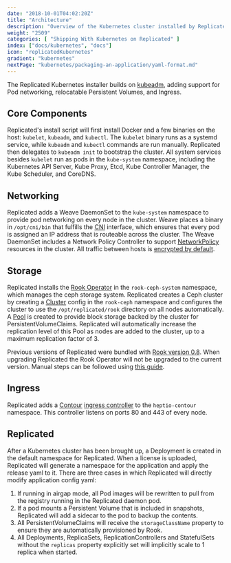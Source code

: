 ```yaml
---
date: "2018-10-01T04:02:20Z"
title: "Architecture"
description: "Overview of the Kubernetes cluster installed by Replicated"
weight: "2509"
categories: [ "Shipping With Kubernetes on Replicated" ]
index: ["docs/kubernetes", "docs"]
icon: "replicatedKubernetes"
gradient: "kubernetes"
nextPage: "kubernetes/packaging-an-application/yaml-format.md"
---
```


The Replicated Kubernetes installer builds on [kubeadm](https://kubernetes.io/docs/setup/independent/create-cluster-kubeadm/), adding support for Pod networking, relocatable Persistent Volumes, and Ingress.

## Core Components
Replicated's install script will first install Docker and a few binaries on the host: `kubelet`, `kubeadm`, and `kubectl`.
The `kubelet` binary runs as a systemd service, while `kubeadm` and `kubectl` commands are run manually.
Replicated then delegates to `kubeadm init` to bootstrap the cluster.
All system services besides `kubelet` run as pods in the `kube-system` namespace, including the Kubernetes API Server, Kube Proxy, Etcd, Kube Controller Manager, the Kube Scheduler, and CoreDNS.

## Networking

Replicated adds a Weave DaemonSet to the `kube-system` namespace to provide pod networking on every node in the cluster.
Weave places a binary in `/opt/cni/bin` that fulfills the [CNI](https://kubernetes.io/docs/concepts/extend-kubernetes/compute-storage-net/network-plugins/#cni) interface, which ensures that every pod is assigned an IP address that is routeable across the cluster.
The Weave DaemonSet includes a Network Policy Controller to support [NetworkPolicy](https://kubernetes.io/docs/concepts/services-networking/network-policies/) resources in the cluster.
All traffic between hosts is [encrypted by default](/docs/kubernetes/customer-installations/networking/#encryption).

## Storage

Replicated installs the [Rook Operator](https://rook.io/) in the `rook-ceph-system` namespace, which manages the ceph storage system.
Replicated creates a Ceph cluster by creating a [Cluster](https://rook.io/docs/rook/v1.0/ceph-cluster-crd.html) config in the `rook-ceph` namespace and configures the cluster to use the `/opt/replicated/rook` directory on all nodes automatically.
A [Pool](https://rook.io/docs/rook/v1.0/ceph-pool-crd.html) is created to provide block storage backed by the cluster for PersistentVolumeClaims.
Replicated will automatically increase the replication level of this Pool as nodes are added to the cluster, up to a maximum replication factor of 3.

Previous versions of Replicated were bundled with [Rook version 0.8](https://rook.github.io/docs/rook/v0.8/).
When upgrading Replicated the Rook Operator will not be upgraded to the current version.
Manual steps can be followed using [this guide](/docs/kubernetes/customer-installations/upgrading-rook/).

## Ingress

Replicated adds a [Contour](https://github.com/heptio/contour) [ingress controller](/docs/kubernetes/packaging-an-application/ingress/) to the `heptio-contour` namespace. This controller listens on ports 80 and 443 of every node.

## Replicated

After a Kubernetes cluster has been brought up, a Deployment is created in the default namespace for Replicated. When a license is uploaded, Replicated will generate a namespace for the application and apply the release yaml to it. There are three cases in which Replicated will directly modify application config yaml:

1. If running in airgap mode, all Pod images will be rewritten to pull from the registry running in the Replicated daemon pod.
1. If a pod mounts a Persistent Volume that is included in snapshots, Replicated will add a sidecar to the pod to backup the contents.
1. All PersistentVolumeClaims will receive the `storageClassName` property to ensure they are automatically provisioned by Rook.
1. All Deployments, ReplicaSets, ReplicationControllers and StatefulSets without the `replicas` property explicitly set will implicitly scale to 1 replica when started.
